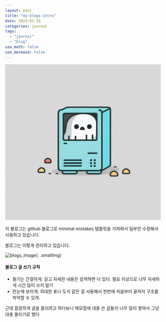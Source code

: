 ```yaml
---
layout: post
title: "my-blogs-intro"
date: 2023-01-26
categories: journal
tags:
  - "journal"
  - "blog"
use_math: false
use_mermaid: false
---
```


![blogs_image](/assets/images/computer_ghost.png)

이 블로그는 github 블로그로 minimal mistakes 템플릿을 가져와서 일부만 수정해서 사용하고 있습니다.

블로그는 이렇게 관리하고 있습니다.

![blogs_image](https://blogger.googleusercontent.com/img/a/AVvXsEg15yO8Bnpu8p5WUf-mmRvmLDU9GHb_zN99FTIKTt1vOmCLZQSQIti9_a1FSfKJOnevwchXQGK2-UoV1eoTU4_aqLjn8MVsLL-FXD3tQX4gZoR0GRN5YZNrUbI8vXAICdZxm8-Ishp4yVL8jq0sGf4XZxaGSaJolf4vSavHf_J7iPoY0hUvWF6MWJPIyw=w1684-h1069-p-k-no-nu){: .smallImg}

#### 블로그 글 쓰기 규칙

- 필기는 간결하게: 길고 자세한 내용은 검색하면 다 있다. 필요 이상으로 너무 자세하게 시간 많이 쓰지 말기
- 한눈에 보이게: 최대한 표나 도식 같은 걸 사용해서 한번에 처음부터 끝까지 구조를 파악할 수 있게.

근데 깔끔하게 글을 올리려고 하다보니 메모장에 대충 쓴 글들이 너무 많이 쌓여서 그냥 대충 올리기로 했다
